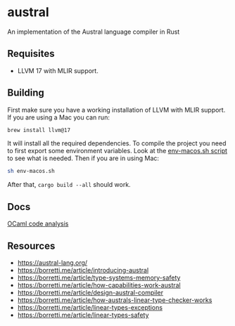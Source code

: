 # austral
An implementation of the Austral language compiler in Rust

## Requisites
- LLVM 17 with MLIR support.

## Building

First make sure you have a working installation of LLVM with MLIR support. If you are using a Mac
you can run:
```bash
brew install llvm@17
```
It will install all the required dependencies.
To compile the project you need to first export some environment variables.
Look at the [env-macos.sh script](env-macos.sh) to see what is needed. Then if you are in using Mac:
```bash
sh env-macos.sh
```
After that, `cargo build --all` should work.

## Docs

[OCaml code analysis](docs/ocaml_code_analysis.md)

## Resources
- https://austral-lang.org/
- https://borretti.me/article/introducing-austral
- https://borretti.me/article/type-systems-memory-safety
- https://borretti.me/article/how-capabilities-work-austral
- https://borretti.me/article/design-austral-compiler
- https://borretti.me/article/how-australs-linear-type-checker-works
- https://borretti.me/article/linear-types-exceptions
- https://borretti.me/article/linear-types-safety

